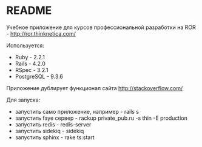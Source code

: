 # README
Учебное приложение для курсов профессиональной разработки на ROR - http://ror.thinknetica.com/

Используется:
* Ruby - 2.2.1
* Rails - 4.2.0
* RSpec - 3.2.1
* PostgreSQL - 9.3.6

Приложение дублирует функционал сайта http://stackoverflow.com/

Для запуска:
* запустить само приложение, например - rails s
* запустить faye сервер - rackup private_pub.ru -s thin -E production
* запустить redis - redis-server
* запустить sidekiq - sidekiq
* запустить sphinx - rake ts:start
